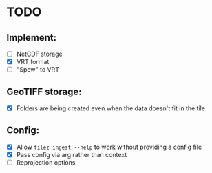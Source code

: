 # TODO

## Implement:
* [ ] NetCDF storage
* [x] VRT format
* [ ] "Spew" to VRT

## GeoTIFF storage:
* [x] Folders are being created even when the data doesn't fit in the tile

## Config:
* [x] Allow `tilez ingest --help` to work without providing a config file
* [x] Pass config via arg rather than context
* [ ] Reprojection options
